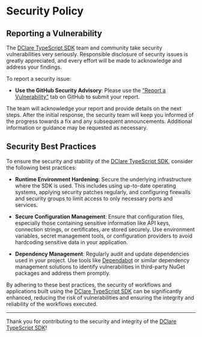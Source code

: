 # Security Policy

## Reporting a Vulnerability

The [DClare TypeScript SDK](https://github.com/d-clare/sdk-typescript) team and community take security vulnerabilities very seriously. Responsible disclosure of security issues is greatly appreciated, and every effort will be made to acknowledge and address your findings.

To report a security issue:

- **Use the GitHub Security Advisory**: Please use the ["Report a Vulnerability"](https://github.com/d-clare/sdk-typescript/security/advisories/new) tab on GitHub to submit your report.

The team will acknowledge your report and provide details on the next steps. After the initial response, the security team will keep you informed of the progress towards a fix and any subsequent announcements. Additional information or guidance may be requested as necessary.

## Security Best Practices

To ensure the security and stability of the [DClare TypeScript SDK](https://github.com/d-clare/sdk-typescript), consider the following best practices:

- **Runtime Environment Hardening**: Secure the underlying infrastructure where the SDK is used. This includes using up-to-date operating systems, applying security patches regularly, and configuring firewalls and security groups to limit access to only necessary ports and services.

- **Secure Configuration Management**: Ensure that configuration files, especially those containing sensitive information like API keys, connection strings, or certificates, are stored securely. Use environment variables, secret management tools, or configuration providers to avoid hardcoding sensitive data in your application.

- **Dependency Management**: Regularly audit and update dependencies used in your project. Use tools like [Dependabot](https://github.com/dependabot) or similar dependency management solutions to identify vulnerabilities in third-party NuGet packages and address them promptly.

By adhering to these best practices, the security of workflows and applications built using the [DClare TypeScript SDK](https://github.com/d-clare/sdk-typescript) can be significantly enhanced, reducing the risk of vulnerabilities and ensuring the integrity and reliability of the workflows executed.

---

Thank you for contributing to the security and integrity of the [DClare TypeScript SDK](https://github.com/d-clare/sdk-typescript)!
